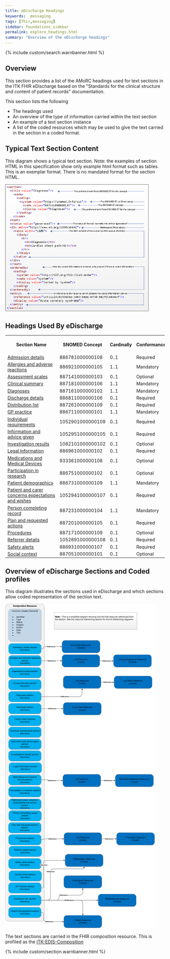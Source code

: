 ```yaml
---
title: eDischarge Headings
keywords:  messaging
tags: [fhir,messaging]
sidebar: foundations_sidebar
permalink: explore_headings.html
summary: "Overview of the eDischarge headings"
---
```


{% include custom/search.warnbanner.html %}

## Overview ##

This section provides a list of the AMoRC headings used for text sections in the ITK FHIR eDischarge based on the "Standards for the clinical structure and content of patient records" documentation. 

This section lists the following

- The headings used
- An overview of the type of information carried within the text section
- An example of a text section instance
- A list of the coded resources which may be used to give the text carried in the section in a coded format. 
 
## Typical Text Section Content ##
This diagram shows a typical text section.
Note: the examples of section HTML in this specification show only example html format such as tables. This is an exemplar format. There is no mandated format for the section HTML. 

<img src="images/explore/section_description.png" style="width:90%;max-width: 90%;"/>
 
## Headings Used By eDischarge ##

<table>
	<tr>
		<th width="40%">Section Name</th>
		<th width="20%">SNOMED Concept</th>
		<th width="13%">Cardinally</th>
		<th width="13%">Conformance</th>
		<th width="13%">Associated Coded Profiles</th>
	</tr>
	<tr>
		<td>
			<a href="explore_admission_details.html">Admission details</a>
		</td>
		<td>886781000000108</td>
	    <td>0..1</td>
		<td>Required</td>	
		<td>1</td>
	</tr>
	<tr>
		<td>
			<a href="explore_allergies_and_adverse_reactions.html">Allergies and adverse reactions</a>
		</td>
		<td>886921000000105</td>
		<td>1..1</td>
		<td>Mandatory</td>
		<td>2</td>
	</tr>
	<tr>
		<td>
			<a href="explore_assessment_scales.html">Assessment scales</a>
		</td>
		<td>887141000000103</td>
    	<td>0..1</td>
		<td>Optional</td>
		<td>0</td>
	</tr>
	<tr>
		<td>
			<a href="explore_clinical_summary.html">Clinical summary</a>
		</td>
		<td>887181000000106</td>
    	<td>1..1</td>
		<td>Mandatory</td>
		<td>0</td>
	</tr>
	<tr>
		<td>
			<a href="explore_diagnosis.html">Diagnoses</a>
		</td>
		<td>887161000000102</td>
    	<td>1..1</td>
		<td>Mandatory</td>
		<td>2</td>
	</tr>
	<tr>
		<td>
			<a href="explore_discharge_details.html">Discharge details</a>
		</td>
		<td>886811000000106</td>
    	<td>0..1</td>
		<td>Required</td>
		<td>1</td>
	</tr>
	<tr>
		<td>
			<a href="explore_distribution_list.html">Distribution list</a>
		</td>
		<td>887261000000109</td>
    	<td>0..1</td>
		<td>Required</td>
		<td>4</td>
	</tr>
	<tr>
		<td>
			<a href="explore_gp_practice.html">GP practice</a>
		</td>
		<td>886711000000101</td>
    	<td>1..1</td>
		<td>Mandatory</td>
		<td>2</td>
	</tr>
	<tr>
		<td>
			<a href="explore_individual_reqs.html">Individual requirements</a>
		</td>
		<td>1052901000000109</td>
    	<td>0..1</td>
		<td>Required</td>
		<td>0</td>
	</tr>
	<tr>
		<td>
			<a href="explore_information_given.html">Information and advice given</a>
		</td>
		<td>1052951000000105</td>
    	<td>0..1</td>
		<td>Required</td>
		<td>0</td>
	</tr>
	<tr>
		<td>
			<a href="explore_invest_results.html">Investigation results</a>
		</td>
		<td>1082101000000102</td>
    	<td>0..1</td>
		<td>Optional</td>
		<td>0</td>
	</tr>
	<tr>
		<td>
			<a href="explore_legal_info.html">Legal information</a>
		</td>
		<td>886961000000102</td>
    	<td>0..1</td>
		<td>Required</td>
		<td>0</td>
	</tr>
	<tr>
		<td>
			<a href="explore_medication.html">Medications and Medical Devices</a>
		</td>
		<td>933361000000108</td>
    	<td>0..1</td>
		<td>Optional</td>
		<td>2</td>
	</tr>
	<tr>
		<td>
			<a href="explore_part_research.html">Participation in research</a>
		</td>
		<td>886751000000102</td>
    	<td>0..1</td>
		<td>Optional</td>
		<td>0</td>
	</tr>
	<tr>
		<td>
			<a href="explore_patient_demographics.html">Patient demographics</a>
		</td>
		<td>886731000000109</td>
    	<td>1..1</td>
		<td>Mandatory</td>
		<td>1</td>
	</tr>
	<tr>
		<td>
			<a href="explore_pat_care_concerns.html">Patient and carer concerns,expectations and wishes</a>
		</td>
		<td>1052941000000107</td>
    	<td>0..1</td>
		<td>Required</td>
		<td>0</td>
	</tr>
	<tr>
		<td>
			<a href="explore_per_com_record.html">Person completing record</a>
		</td>
		<td>887231000000104</td>
    	<td>1..1</td>
		<td>Mandatory</td>
		<td>0</td>
	</tr>
	<tr>
		<td>
			<a href="explore_plan_req_actions.html">Plan and requested actions</a>
		</td>
		<td>887201000000105</td>
    	<td>0..1</td>
		<td>Required</td>
		<td>0</td>
	</tr>
	<tr>
		<td>
			<a href="explore_procedures.html">Procedures</a>
		</td>
		<td>887171000000109</td>
    	<td>0..1</td>
		<td>Optional</td>
		<td>1</td>
	</tr>
	<tr>
		<td>
			<a href="explore_referrer.html">Referrer details</a>
		</td>
		<td>1052891000000108</td>
    	<td>0..1</td>
		<td>Required</td>
		<td>0</td>
	</tr>
	<tr>
		<td>
			<a href="explore_safety_alerts.html">Safety alerts</a>
		</td>
		<td>886931000000107</td>
    	<td>0..1</td>
		<td>Required</td>
		<td>0</td>
	</tr>
	<tr>
		<td>
			<a href="explore_social_context.html">Social context</a>
		</td>
		<td>887051000000101</td>
    	<td>0..1</td>
		<td>Optional</td>
		<td>0</td>
	</tr>
</table>


## Overview of eDischarge Sections and Coded profiles ##
This diagram illustrates the sections used in eDischarge and which sections allow coded representation of the section text. 


<img src="images/explore/eDIS_composition_overview.png" style="height:50%;max-height: 50%;"/>



The text sections are carried in the FHIR composition resource. 
This is profiled as the [ITK-EDIS-Composition](https://fhir.nhs.uk/STU3/StructureDefinition/ITK-EDIS-Composition-1)


{% include custom/section.warnbanner.html %}


